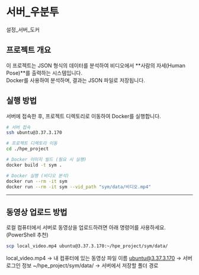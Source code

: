 # 서버_우분투
설정_서버_도커

## 프로젝트 개요
이 프로젝트는 JSON 형식의 데이터를 분석하여 비디오에서 **사람의 자세(Human Pose)**를 출력하는 시스템입니다.  
Docker를 사용하여 분석하며, 결과는 JSON 파일로 저장됩니다.

## 실행 방법
서버에 접속한 후, 프로젝트 디렉토리로 이동하여 Docker를 실행합니다.

```bash
# 서버 접속
ssh ubuntu@3.37.3.170

# 프로젝트 디렉토리 이동
cd ./hpe_project

# Docker 이미지 빌드 (필요 시 실행)
docker build -t sym .

# Docker 실행 (비디오 분석)
docker run --rm -it sym
docker run --rm -it sym --vid_path "sym/data/비디오.mp4"
```

---
## 동영상 업로드 방법
로컬 컴퓨터에서 서버로 동영상을 업로드하려면 아래 명령어를 사용하세요. (PowerShell 추천)
```bash
scp local_video.mp4 ubuntu@3.37.3.170:~/hpe_project/sym/data/
```
local_video.mp4 → 내 컴퓨터에 있는 동영상 파일 이름
ubuntu@3.37.3.170 → 서버 로그인 정보
~/hpe_project/sym/data/ → 서버에서 저장할 폴더 경로

